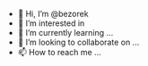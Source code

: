 - 👋 Hi, I’m @bezorek
- 👀 I’m interested in 
- 🌱 I’m currently learning ...
- 💞️ I’m looking to collaborate on ...
- 📫 How to reach me ...

<!---
bezorek/bezorek is a ✨ special ✨ repository because its `README.md` (this file) appears on your GitHub profile.
You can click the Preview link to take a look at your changes.
--->
